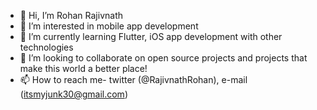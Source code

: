 - 👋 Hi, I’m Rohan Rajivnath
- 👀 I’m interested in mobile app development
- 🌱 I’m currently learning Flutter, iOS app development with other technologies
- 💞️ I’m looking to collaborate on open source projects and projects that make this world a better place!
- 📫 How to reach me- twitter (@RajivnathRohan), e-mail (itsmyjunk30@gmail.com)

<!---
Rohan-Swift/Rohan-Swift is a ✨ special ✨ repository because its `README.md` (this file) appears on your GitHub profile.
You can click the Preview link to take a look at your changes.
--->
